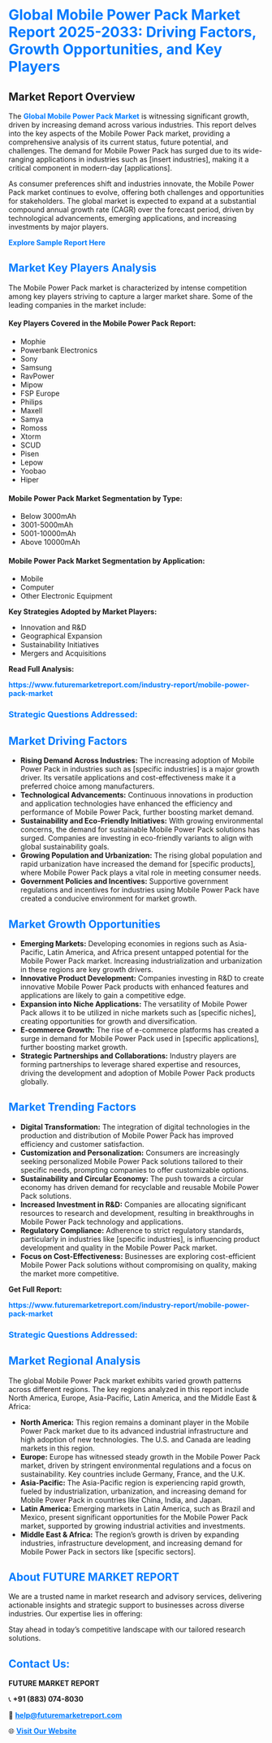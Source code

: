 <h1 style="color: #007BFF;">Global Mobile Power Pack Market Report 2025-2033: Driving Factors, Growth Opportunities, and Key Players</h1>

<section id="overview">
<h2>Market Report Overview</h2>
<p>The <a href="https://www.futuremarketreport.com/industry-report/mobile-power-pack-market" style="color: #007BFF; text-decoration: none;"><strong>Global Mobile Power Pack Market</strong></a> is witnessing significant growth, driven by increasing demand across various industries. This report delves into the key aspects of the Mobile Power Pack market, providing a comprehensive analysis of its current status, future potential, and challenges. The demand for Mobile Power Pack has surged due to its wide-ranging applications in industries such as [insert industries], making it a critical component in modern-day [applications].</p>
<p>As consumer preferences shift and industries innovate, the Mobile Power Pack market continues to evolve, offering both challenges and opportunities for stakeholders. The global market is expected to expand at a substantial compound annual growth rate (CAGR) over the forecast period, driven by technological advancements, emerging applications, and increasing investments by major players.</p>
</section>

<section id="overview">
<p><a href="https://www.futuremarketreport.com/request-sample/reportId=81539" style="color: #007BFF; text-decoration: none;"><strong>Explore Sample Report Here</strong></a></p>
</section>

<section id="key-players">
<h2 style="color: #007BFF;">Market Key Players Analysis</h2>
<p>The Mobile Power Pack market is characterized by intense competition among key players striving to capture a larger market share. Some of the leading companies in the market include:</p>
<h4>Key Players Covered in the Mobile Power Pack Report:</h4>
<ul><li>Mophie</li><li>Powerbank Electronics</li><li>Sony</li><li>Samsung</li><li>RavPower</li><li>Mipow</li><li>FSP Europe</li><li>Philips</li><li>Maxell</li><li>Samya</li><li>Romoss</li><li>Xtorm</li><li>SCUD</li><li>Pisen</li><li>Lepow</li><li>Yoobao</li><li>Hiper</li></ul>
<h4>Mobile Power Pack Market Segmentation by Type:</h4>
<ul><li>Below 3000mAh</li><li>3001-5000mAh</li><li>5001-10000mAh</li><li>Above 10000mAh</li></ul>

<h4>Mobile Power Pack Market Segmentation by Application:</h4>
<ul><li>Mobile</li><li>Computer</li><li>Other Electronic Equipment</li></ul>
<p><strong>Key Strategies Adopted by Market Players:</strong></p>
<ul>
<li>Innovation and R&D</li>
<li>Geographical Expansion</li>
<li>Sustainability Initiatives</li>
<li>Mergers and Acquisitions</li>
</ul>
</section>

<section>
<p><strong>Read Full Analysis: </strong></p><a href="https://www.futuremarketreport.com/industry-report/mobile-power-pack-market" style="color: #007BFF; text-decoration: none;"><strong>https://www.futuremarketreport.com/industry-report/mobile-power-pack-market</strong></a>
<h3 style="color: #007BFF;">Strategic Questions Addressed:</h3>
</section>

<section id="driving-factors">
<h2 style="color: #007BFF;">Market Driving Factors</h2>
<ul>
<li><strong>Rising Demand Across Industries:</strong> The increasing adoption of Mobile Power Pack in industries such as [specific industries] is a major growth driver. Its versatile applications and cost-effectiveness make it a preferred choice among manufacturers.</li>
<li><strong>Technological Advancements:</strong> Continuous innovations in production and application technologies have enhanced the efficiency and performance of Mobile Power Pack, further boosting market demand.</li>
<li><strong>Sustainability and Eco-Friendly Initiatives:</strong> With growing environmental concerns, the demand for sustainable Mobile Power Pack solutions has surged. Companies are investing in eco-friendly variants to align with global sustainability goals.</li>
<li><strong>Growing Population and Urbanization:</strong> The rising global population and rapid urbanization have increased the demand for [specific products], where Mobile Power Pack plays a vital role in meeting consumer needs.</li>
<li><strong>Government Policies and Incentives:</strong> Supportive government regulations and incentives for industries using Mobile Power Pack have created a conducive environment for market growth.</li>
</ul>
</section>

<section id="growth-opportunities">
<h2 style="color: #007BFF;">Market Growth Opportunities</h2>
<ul>
<li><strong>Emerging Markets:</strong> Developing economies in regions such as Asia-Pacific, Latin America, and Africa present untapped potential for the Mobile Power Pack market. Increasing industrialization and urbanization in these regions are key growth drivers.</li>
<li><strong>Innovative Product Development:</strong> Companies investing in R&D to create innovative Mobile Power Pack products with enhanced features and applications are likely to gain a competitive edge.</li>
<li><strong>Expansion into Niche Applications:</strong> The versatility of Mobile Power Pack allows it to be utilized in niche markets such as [specific niches], creating opportunities for growth and diversification.</li>
<li><strong>E-commerce Growth:</strong> The rise of e-commerce platforms has created a surge in demand for Mobile Power Pack used in [specific applications], further boosting market growth.</li>
<li><strong>Strategic Partnerships and Collaborations:</strong> Industry players are forming partnerships to leverage shared expertise and resources, driving the development and adoption of Mobile Power Pack products globally.</li>
</ul>
</section>

<section id="trending-factors">
<h2 style="color: #007BFF;">Market Trending Factors</h2>
<ul>
<li><strong>Digital Transformation:</strong> The integration of digital technologies in the production and distribution of Mobile Power Pack has improved efficiency and customer satisfaction.</li>
<li><strong>Customization and Personalization:</strong> Consumers are increasingly seeking personalized Mobile Power Pack solutions tailored to their specific needs, prompting companies to offer customizable options.</li>
<li><strong>Sustainability and Circular Economy:</strong> The push towards a circular economy has driven demand for recyclable and reusable Mobile Power Pack solutions.</li>
<li><strong>Increased Investment in R&D:</strong> Companies are allocating significant resources to research and development, resulting in breakthroughs in Mobile Power Pack technology and applications.</li>
<li><strong>Regulatory Compliance:</strong> Adherence to strict regulatory standards, particularly in industries like [specific industries], is influencing product development and quality in the Mobile Power Pack market.</li>
<li><strong>Focus on Cost-Effectiveness:</strong> Businesses are exploring cost-efficient Mobile Power Pack solutions without compromising on quality, making the market more competitive.</li>
</ul>
</section>

<section>
<p><strong>Get Full Report: </strong></p><a href="https://www.futuremarketreport.com/industry-report/mobile-power-pack-market" style="color: #007BFF; text-decoration: none;"><strong>https://www.futuremarketreport.com/industry-report/mobile-power-pack-market</strong></a>
<h3 style="color: #007BFF;">Strategic Questions Addressed:</h3>
</section>


<section id="regional-analysis">
<h2 style="color: #007BFF;">Market Regional Analysis</h2>
<p>The global Mobile Power Pack market exhibits varied growth patterns across different regions. The key regions analyzed in this report include North America, Europe, Asia-Pacific, Latin America, and the Middle East & Africa:</p>
<ul>
<li><strong>North America:</strong> This region remains a dominant player in the Mobile Power Pack market due to its advanced industrial infrastructure and high adoption of new technologies. The U.S. and Canada are leading markets in this region.</li>
<li><strong>Europe:</strong> Europe has witnessed steady growth in the Mobile Power Pack market, driven by stringent environmental regulations and a focus on sustainability. Key countries include Germany, France, and the U.K.</li>
<li><strong>Asia-Pacific:</strong> The Asia-Pacific region is experiencing rapid growth, fueled by industrialization, urbanization, and increasing demand for Mobile Power Pack in countries like China, India, and Japan.</li>
<li><strong>Latin America:</strong> Emerging markets in Latin America, such as Brazil and Mexico, present significant opportunities for the Mobile Power Pack market, supported by growing industrial activities and investments.</li>
<li><strong>Middle East & Africa:</strong> The region’s growth is driven by expanding industries, infrastructure development, and increasing demand for Mobile Power Pack in sectors like [specific sectors].</li>
</ul>
</section>

<footer>
<h2 style="color: #007BFF;">About FUTURE MARKET REPORT</h2>
<p>We are a trusted name in market research and advisory services, delivering actionable insights and strategic support to businesses across diverse industries. Our expertise lies in offering:</p>

<p>Stay ahead in today’s competitive landscape with our tailored research solutions.</p>

<h2 style="color: #007BFF;">Contact Us:</h2>
<p><strong>FUTURE MARKET REPORT</strong></p>
<p>📞 <strong>+91 (883) 074-8030</strong></p>
<p>📧 <strong><a href="mailto:help@futuremarketreport.com" style="color: #007BFF;">help@futuremarketreport.com</a></strong></p>
<p>🌐 <strong><a href="https://www.futuremarketreport.com/" style="color: #007BFF;">Visit Our Website</a></strong></p>
</footer>